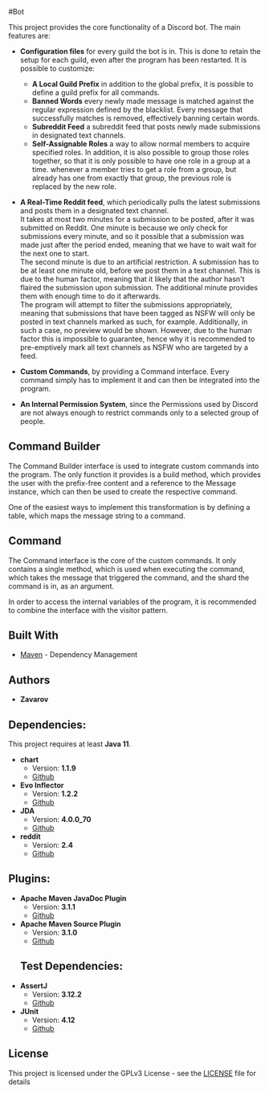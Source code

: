 #Bot

This project provides the core functionality of a Discord bot. The main features are:
 * **Configuration files** for every guild the bot is in. This is done to retain the setup for each guild, even after the program has been restarted. It is possible to customize:
   * **A Local Guild Prefix** in addition to the global prefix, it is possible to define a guild prefix for all commands.
   * **Banned Words** every newly made message is matched against the regular expression defined by the blacklist. Every message that successfully matches is removed, effectively banning certain words.
   * **Subreddit Feed** a subreddit feed that posts newly made submissions in designated text channels.
   * **Self-Assignable Roles** a way to allow normal members to acquire specified roles. In addition, it is also possible to group those roles together, so that it is only possible to have one role in a group at a time.
whenever a member tries to get a role from a group, but already has one from exactly that group, the previous role is replaced by the new role.

 * **A Real-Time Reddit feed**, which periodically pulls the latest submissions and posts them in a designated text channel.  
It takes at most two minutes for a submission to be posted, after it was submitted on Reddit. One minute is because we only check for submissions every minute, and so it possible that a submission was made just after the period ended, meaning that we have to wait wait for the next one to start.  
The second minute is due to an artificial restriction. A submission has to be at least one minute old, before we post them in a text channel. This is due to the human factor, meaning that it likely that the author hasn't flaired the submission upon submission. The additional minute provides them with enough time to do it afterwards.  
The program will attempt to filter the submissions appropriately, meaning that submissions that have been tagged as NSFW will only be posted in text channels marked as such, for example. Additionally, in such a case, no preview would be shown. However, due to the human factor this is impossible to guarantee, hence why it is recommended to pre-emptively mark all text channels as NSFW who are targeted by a feed.
 * **Custom Commands**, by providing a Command interface. Every command simply has to implement it and can then be integrated into the program.
 * **An Internal Permission System**, since the Permissions used by Discord are not always enough to restrict commands only to a selected group of people.

## Command Builder

The Command Builder interface is used to integrate custom commands into the program. The only function it provides is a build method, which provides the user with the prefix-free content and a reference to the Message instance, which can then be used to create the respective command.

One of the easiest ways to implement this transformation is by defining a table, which maps the message string to a command.

## Command

The Command interface is the core of the custom commands. It only contains a single method, which is used when executing the command, which takes the message that triggered the command, and the shard the command is in, as an argument.

In order to access the internal variables of the program, it is recommended to combine the interface with the visitor pattern.

## Built With

* [Maven](https://maven.apache.org/) - Dependency Management

## Authors

* **Zavarov**

## Dependencies:

This project requires at least **Java 11**.  
 * **chart**
   * Version: **1.1.9**
   * [Github](https://github.com/Zavarov/chart)
 * **Evo Inflector**
   * Version: **1.2.2**
   * [Github](https://github.com/atteo/evo-inflector)
 * **JDA**
   * Version: **4.0.0_70**
   * [Github](https://github.com/DV8FromTheWorld/JDA)
 * **reddit**
   * Version: **2.4**
   * [Github](https://github.com/Zavarov/reddit)
 
## Plugins:
 * **Apache Maven JavaDoc Plugin**
   * Version: **3.1.1**
   * [Github](https://github.com/apache/maven-javadoc-plugin)
 * **Apache Maven Source Plugin**
   * Version: **3.1.0**
   * [Github](https://github.com/apache/maven-source-plugin)
   ## Test Dependencies:
 * **AssertJ**
   * Version: **3.12.2**
   * [Github](https://github.com/joel-costigliola/assertj-core)
 * **JUnit**
   * Version: **4.12**
   * [Github](https://github.com/junit-team/junit4)

## License

This project is licensed under the GPLv3 License - see the [LICENSE](LICENSE) file for details


